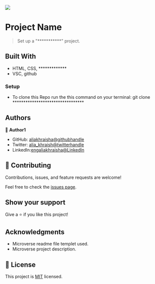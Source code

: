 ![](https://img.shields.io/badge/Microverse-blueviolet)

# Project Name

> Set up a "***********" project.


## Built With

- HTML, CSS, *************
- VSC, github


### Setup

- To clone this Repo run the this command on your terminal:
git clone *********************************

## Authors

👤 **Author1**

- GitHub: [aliakhraisha@githubhandle](https://github.com/aliakhraisha)
- Twitter: [alia_khraish@twitterhandle](https://twitter.com/alia_khraisha)
- LinkedIn:[engaliakhraisha@LinkedIn](https://www.linkedin.com/in/engaliakhraisha/)

## 🤝 Contributing

Contributions, issues, and feature requests are welcome!

Feel free to check the [issues page](../../issues/).

## Show your support

Give a ⭐️ if you like this project!

## Acknowledgments

- Microverse readme file templet used.
- Microverse project description.

## 📝 License

This project is [MIT](*******************************) licensed.
